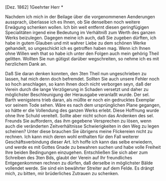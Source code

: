  [Dez. 1862]
1Geehrter Herr <An Redenbacher>*

Nachdem ich mich in der Beilage über die vorgenommenen Aenderungen aussprach, überlasse ich es Ihnen, ob Sie denselben noch weitere Erwägung schenken wollen. Ich bin weit entfernt diesen geringfügigen Specialitäten irgend eine Bedeutung im Verhältniß zum Werth des ganzen Werks beizulegen. Dagegen meine ich auch, daß Sie zugeben dürften, ich habe in gutem Glauben und mit wahrer Liebe zu dem schönen Werke gehandelt, so ungeschickt ich es getroffen haben mag. Wenn ich Ihnen ohne Willen weh that so habe ich unter den Folgen auch mein gehörig Theil gelitten. Wollten Sie nun gütigst darüber wegschreiten, so nehme ich es mit herzlichem Dank an.

Daß Sie daran denken konnten, den 3ten Theil nun ungeschrieben zu lassen, hat mich denn doch befremdet. Sollten Sie auch unsere Fehler noch so hoch anschlagen, so kann Ihnen doch nicht verborgen seyn, daß der Verein durch die lange Verzögerung in Schaden versetzt und daher zu möglichster Beschleunigung der Herausgabe veranlaßt wurde. Der sel. Barth wenigstens trieb daran, als müßte er noch ein gedrucktes Exemplar vor seinem Tode sehen. Wäre es nach dem ursprünglichen Plane gegangen, so hätte er die Vollendung des ganzen Werks erlebt. Diese Hoffnung wurde ohne Ihre Schuld vereitelt. Sollte aber nicht schon das Andenken des sel. Freunds Sie auffordern, das ihm gegebene Versprechen zu lösen, wenn auch die veränderten Zeitverhältnisse Schwierigkeiten in den Weg zu legen scheinen? Unter diese brauchen Sie übrigens meine Flickereien nicht zu rechnen. Ich kann mich deren wohl enthalten für den Fall weiterer Geschäftsverbindung dieser Art. Ich hoffe ich kann das selbe erwiedern, und werde es mit Gottes Gnade zu bewahren suchen und habe volle Freiheit Ihre beiden Bedingungen einzugehen. Entschließen Sie sich aber zum Schreiben des 3ten Bds, glaubt der Verein auf Ihr freundliches Entgegenkommen rechnen zu dürfen, daß derselbe in möglichster Bälde vollendet werde. Sie sind ein bewährter Streiter auf dem Felde. Es drängt mich, zu bitten, mir brüderliches Zutrauen zu schenken. 